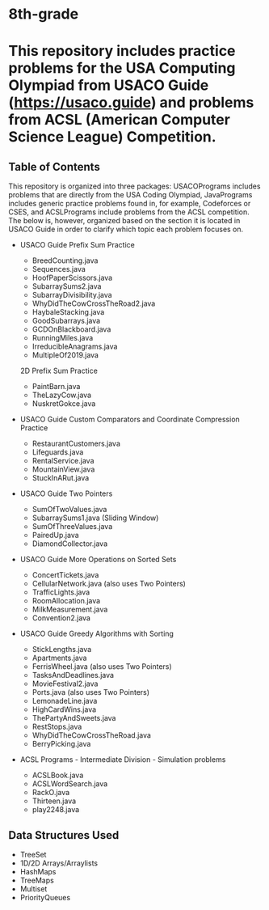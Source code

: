# 8th-grade
# This repository includes practice problems for the USA Computing Olympiad from USACO Guide (https://usaco.guide) and problems from ACSL (American Computer Science League) Competition.
## Table of Contents
This repository is organized into three packages: USACOPrograms includes problems that are directly from the USA Coding Olympiad, JavaPrograms includes generic practice problems found in, for example, Codeforces or CSES, and ACSLPrograms include problems from the ACSL competition.
The below is, however, organized based on the section it is located in USACO Guide in order to clarify which topic each problem focuses on.
- USACO Guide Prefix Sum Practice
    - BreedCounting.java
    - Sequences.java
    - HoofPaperScissors.java
    - SubarraySums2.java
    - SubarrayDivisibility.java
    - WhyDidTheCowCrossTheRoad2.java
    - HaybaleStacking.java
    - GoodSubarrays.java
    - GCDOnBlackboard.java
    - RunningMiles.java
    - IrreducibleAnagrams.java
    - MultipleOf2019.java
  
  2D Prefix Sum Practice
    - PaintBarn.java
    - TheLazyCow.java
    - NuskretGokce.java

- USACO Guide Custom Comparators and Coordinate Compression Practice
    - RestaurantCustomers.java
    - Lifeguards.java
    - RentalService.java
    - MountainView.java
    - StuckInARut.java

- USACO Guide Two Pointers
    - SumOfTwoValues.java
    - SubarraySums1.java (Sliding Window)
    - SumOfThreeValues.java
    - PairedUp.java
    - DiamondCollector.java
 
- USACO Guide More Operations on Sorted Sets
    - ConcertTickets.java
    - CellularNetwork.java (also uses Two Pointers)
    - TrafficLights.java
    - RoomAllocation.java
    - MilkMeasurement.java
    - Convention2.java
 
- USACO Guide Greedy Algorithms with Sorting
    - StickLengths.java
    - Apartments.java
    - FerrisWheel.java (also uses Two Pointers)
    - TasksAndDeadlines.java
    - MovieFestival2.java
    - Ports.java (also uses Two Pointers)
    - LemonadeLine.java
    - HighCardWins.java
    - ThePartyAndSweets.java
    - RestStops.java
    - WhyDidTheCowCrossTheRoad.java
    - BerryPicking.java
 
- ACSL Programs - Intermediate Division - Simulation problems
    - ACSLBook.java
    - ACSLWordSearch.java
    - RackO.java
    - Thirteen.java
    - play2248.java

## Data Structures Used
- TreeSet
- 1D/2D Arrays/Arraylists
- HashMaps
- TreeMaps
- Multiset
- PriorityQueues
